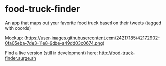 # food-truck-finder
An app that maps out your favorite food truck based on their tweets (tagged with coords)

Mockup: (https://user-images.githubusercontent.com/24217185/42172902-0fa05eba-7de3-11e8-9dbe-a49dd03c0674.png)

Find a live version (still in development) here: http://food-truck-finder.surge.sh
